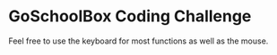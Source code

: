 # GoSchoolBox Coding Challenge

Feel free to use the keyboard for most functions as well as the mouse. 

